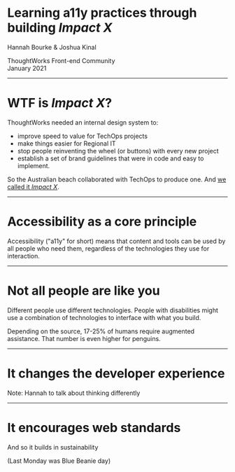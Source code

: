 # Learning a11y practices through building _Impact X_

Hannah Bourke & Joshua Kinal

ThoughtWorks Front-end Community  
January 2021

---

# WTF is _Impact X_?

ThoughtWorks needed an internal design system to:

- improve speed to value for TechOps projects
- make things easier for Regional IT
- stop people reinventing the wheel (or buttons) with every new project
- establish a set of brand guidelines that were in code and easy to implement.

So the Australian beach collaborated with TechOps to produce one. And [we called it _Impact X_](https://tw-impact-x.thoughtworks-labs.net).

---

# Accessibility as a core principle


Accessibility ("a11y" for short) means that content and tools can be used by all people who need them, regardless of the technologies they use for interaction.

---

# Not all people are like you

Different people use different technologies. People with disabilities might use a combination of technologies to interface with what you build.

Depending on the source, 17-25% of humans require augmented assistance. That number is even higher for penguins.

---

# It changes the developer experience

Note: Hannah to talk about thinking differently

---

# It encourages web standards

And so it builds in sustainability

(Last Monday was Blue Beanie day)
